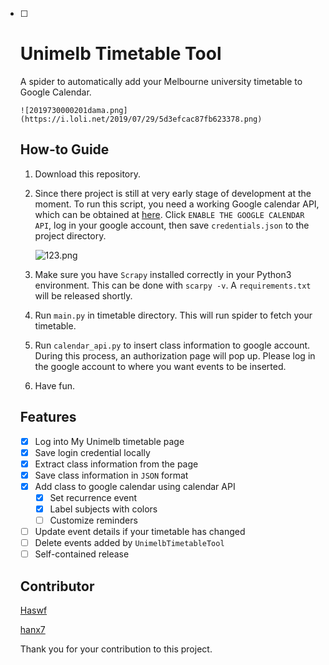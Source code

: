 - [ ] # Unimelb Timetable Tool

  A spider to automatically add your Melbourne university timetable to Google Calendar. 

  ```
  ![2019730000201dama.png](https://i.loli.net/2019/07/29/5d3efcac87fb623378.png)
  ```

  ## How-to Guide

  1. Download this repository.

  2. Since there project is still at very early stage of development at the moment. To run this script, you need a working Google calendar API, which can be obtained at [here](https://developers.google.com/calendar/quickstart/python). Click `ENABLE THE GOOGLE CALENDAR API`, log in your google account, then save `credentials.json` to the project directory.

     ![123.png](https://i.loli.net/2019/07/29/5d3efece91c4e24939.png)

  3. Make sure you have `Scrapy` installed correctly in your Python3 environment. This can be done with `scarpy -v`. A `requirements.txt` will be released shortly.

  4. Run `main.py` in timetable directory. This will run spider to fetch your timetable.

  5. Run `calendar_api.py` to insert class information to google account. During this process, an authorization page will pop up. Please log in the google account to where you want events to be inserted.

  6. Have fun.

  ## Features

  - [x] Log into My Unimelb timetable page
  - [x] Save login credential locally
  - [x] Extract class information from the page
  - [x] Save class information in `JSON` format
  - [x] Add class to google calendar using calendar API
    - [x] Set recurrence event
    - [x] Label subjects with colors
    - [ ] Customize reminders 
  - [ ] Update event details if your timetable has changed
  - [ ] Delete events added by `UnimelbTimetableTool`
  - [ ] Self-contained release

  ## Contributor

  [Haswf](https://github.com/Haswf)

  [hanx7](https://github.com/hanx7)

  Thank you for your contribution to this project.